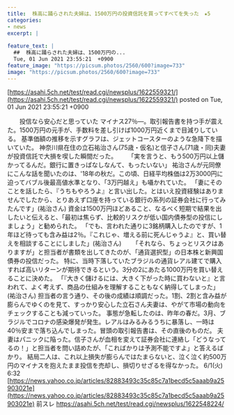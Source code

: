 ```yaml
---
title:  株高に踊らされた夫婦は、1500万円の投資信託を買ってすべてを失った　★5  
categories:
- news
excerpt: |
  
feature_text: |
  ##  株高に踊らされた夫婦は、1500万円の...
  Tue, 01 Jun 2021 23:55:21  +0900
feature_image: "https://picsum.photos/2560/600?image=733"
image: "https://picsum.photos/2560/600?image=733"
---
```


[https://asahi.5ch.net/test/read.cgi/newsplus/1622559321/](https://asahi.5ch.net/test/read.cgi/newsplus/1622559321/)
posted on Tue, 01 Jun 2021 23:55:21  +0900

<!--more-->

　　投信なら安心だと思っていた マイナス27％—。取引報告書を持つ手が震えた。1500万円の元手が、手数料を差し引けば1000万円近くまで目減りしている。 基準価額の推移を示すグラフは、ジェットコースターのような急降下を描いていた。 神奈川県在住の立石祐治さん(75歳・仮名)と信子さん(71歳・同)夫妻が投資信託で大損を喫した瞬間だった。 　　「実を言うと、もう500万円以上儲かってるんだ。銀行に置きっぱなしなんて、もったいない」 祐治さんが元同僚にこんな話を聞いたのは、'18年の秋だ。この頃、日経平均株価は2万3000円に迫ってバブル後最高値水準となり、「3万円越え」も囁かれていた。 「妻にそのことを話したら、『うちもやろうよ』と言い出した。とはいえ投資経験はありませんでしたから、とりあえず口座を持っている銀行の系列の証券会社に行ってみたんです」(祐治さん) 資金は1500万円ほどあること、なるべく短期で結果を出したいと伝えると、「最初は焦らず、比較的リスクが低い国内債券型の投信にしましょう」と勧められた。 「でも、言われた通りに3銘柄購入したのですが、1年ほど待っても含み益は2％。『これじゃ、増える前に死んじゃうよ』と、買い替えを相談することにしました」(祐治さん) 　　「それなら、ちょっとリスクはありますが」と担当者が書類を出してきたのが、「通貨選択型」の日本株と新興国債券の投信だった。 特に、当時下落していたブラジルの通貨レアル建てで購入すれば高いリターンが期待できるという。3分の2にあたる1000万円を買い替えることに決めた。 「『大きく儲けるには、大きく下がった時に買わないと』と言われて、よく考えず、商品の仕組みを理解することもなく納得してしまった」(祐治さん) 担当者の言う通り、その後の成績は順調だった。1割、2割と含み益が膨らんでゆくのを見て、すっかり安心した立石さん夫妻は、やがて市場の動向をチェックすることも減っていった。 事態が急転したのは、昨年の春だ。3月、ブラジルでコロナの感染爆発が発生。レアルはみるみるうちに暴落し、一時は40％安まで落ち込んでしまった。冒頭の取引報告書は、その直後のものだ。 夫妻はパニックに陥った。信子さんが血相を変えて証券会社に連絡し「どうなってるの！」と担当者を問い詰めたが、「こればかりは予測不能ですよ」と答えるばかり。 結局二人は、これ以上損失が膨らんではたまらないと、泣く泣く約500万円のマイナスを抱えたまま投信を売却し、損切りせざるを得なかった。 6/1(火) 6:32 [https://news.yahoo.co.jp/articles/82883493c35c85c7a1becd5c5aaab9a25903021e](https://news.yahoo.co.jp/articles/82883493c35c85c7a1becd5c5aaab9a25903021e) 前スレ https://asahi.5ch.net/test/read.cgi/newsplus/1622548224/
